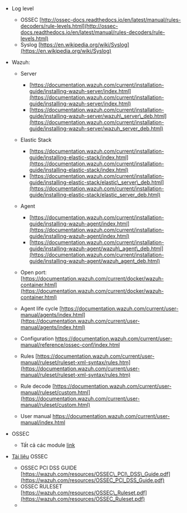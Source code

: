 * Log level
  * OSSEC [http://ossec-docs.readthedocs.io/en/latest/manual/rules-decoders/rule-levels.html](http://ossec-docs.readthedocs.io/en/latest/manual/rules-decoders/rule-levels.html)
  * Syslog [https://en.wikipedia.org/wiki/Syslog](https://en.wikipedia.org/wiki/Syslog)
* Wazuh:

  * Server 
    * [https://documentation.wazuh.com/current/installation-guide/installing-wazuh-server/index.html](https://documentation.wazuh.com/current/installation-guide/installing-wazuh-server/index.html)
    * [https://documentation.wazuh.com/current/installation-guide/installing-wazuh-server/wazuh\_server\_deb.html](https://documentation.wazuh.com/current/installation-guide/installing-wazuh-server/wazuh_server_deb.html)
  * Elastic Stack 
    * [https://documentation.wazuh.com/current/installation-guide/installing-elastic-stack/index.html](https://documentation.wazuh.com/current/installation-guide/installing-elastic-stack/index.html)
    * [https://documentation.wazuh.com/current/installation-guide/installing-elastic-stack/elastic\_server\_deb.html](https://documentation.wazuh.com/current/installation-guide/installing-elastic-stack/elastic_server_deb.html)
  * Agent 
    * [https://documentation.wazuh.com/current/installation-guide/installing-wazuh-agent/index.html](https://documentation.wazuh.com/current/installation-guide/installing-wazuh-agent/index.html)
    * [https://documentation.wazuh.com/current/installation-guide/installing-wazuh-agent/wazuh\_agent\_deb.html](https://documentation.wazuh.com/current/installation-guide/installing-wazuh-agent/wazuh_agent_deb.html)
  * Open port: [https://documentation.wazuh.com/current/docker/wazuh-container.html](https://documentation.wazuh.com/current/docker/wazuh-container.html)
  * Agent life cycle [https://documentation.wazuh.com/current/user-manual/agents/index.html](https://documentation.wazuh.com/current/user-manual/agents/index.html)
  * Configuration https://documentation.wazuh.com/current/user-manual/reference/ossec-conf/index.html
  * Rules [https://documentation.wazuh.com/current/user-manual/ruleset/ruleset-xml-syntax/rules.htm](https://documentation.wazuh.com/current/user-manual/ruleset/ruleset-xml-syntax/rules.htm)

  * Rule decode [https://documentation.wazuh.com/current/user-manual/ruleset/custom.html](https://documentation.wazuh.com/current/user-manual/ruleset/custom.html)

  * User manual https://documentation.wazuh.com/current/user-manual/index.html

* OSSEC

  * Tất cả các module [link](https://glynrob.com/monitoring/ossec/)

* [Tài liệu](https://ossec.github.io/docs/) OSSEC
  * OSSEC PCI DSS GUIDE [https://wazuh.com/resources/OSSEC\_PCI\_DSS\_Guide.pdf](https://wazuh.com/resources/OSSEC_PCI_DSS_Guide.pdf)
  * OSSEC RULESET [https://wazuh.com/resources/OSSEC\_Ruleset.pdf](https://wazuh.com/resources/OSSEC_Ruleset.pdf)
  * 



